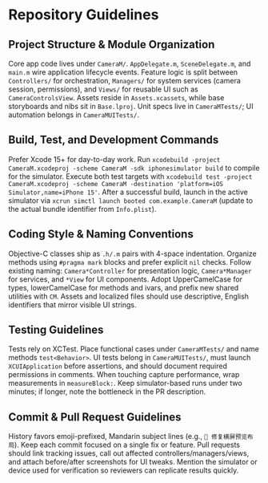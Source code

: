 # Repository Guidelines

## Project Structure & Module Organization
Core app code lives under `CameraM/`. `AppDelegate.m`, `SceneDelegate.m`, and `main.m` wire application lifecycle events. Feature logic is split between `Controllers/` for orchestration, `Managers/` for system services (camera session, permissions), and `Views/` for reusable UI such as `CameraControlsView`. Assets reside in `Assets.xcassets`, while base storyboards and nibs sit in `Base.lproj`. Unit specs live in `CameraMTests/`; UI automation belongs in `CameraMUITests/`.

## Build, Test, and Development Commands
Prefer Xcode 15+ for day-to-day work. Run `xcodebuild -project CameraM.xcodeproj -scheme CameraM -sdk iphonesimulator build` to compile for the simulator. Execute both test targets with `xcodebuild test -project CameraM.xcodeproj -scheme CameraM -destination 'platform=iOS Simulator,name=iPhone 15'`. After a successful build, launch in the active simulator via `xcrun simctl launch booted com.example.CameraM` (update to the actual bundle identifier from `Info.plist`).

## Coding Style & Naming Conventions
Objective-C classes ship as `.h/.m` pairs with 4-space indentation. Organize methods using `#pragma mark` blocks and prefer explicit `nil` checks. Follow existing naming: `Camera*Controller` for presentation logic, `Camera*Manager` for services, and `*View` for UI components. Adopt UpperCamelCase for types, lowerCamelCase for methods and ivars, and prefix new shared utilities with `CM`. Assets and localized files should use descriptive, English identifiers that mirror visible UI strings.

## Testing Guidelines
Tests rely on XCTest. Place functional cases under `CameraMTests/` and name methods `test<Behavior>`. UI tests belong in `CameraMUITests/`, must launch `XCUIApplication` before assertions, and should document required permissions in comments. When touching capture performance, wrap measurements in `measureBlock:`. Keep simulator-based runs under two minutes; if longer, note the bottleneck in the PR description.

## Commit & Pull Request Guidelines
History favors emoji-prefixed, Mandarin subject lines (e.g., `🔧 修复横屏预览布局`). Keep each commit focused on a single fix or feature. Pull requests should link tracking issues, call out affected controllers/managers/views, and attach before/after screenshots for UI tweaks. Mention the simulator or device used for verification so reviewers can replicate results quickly.
